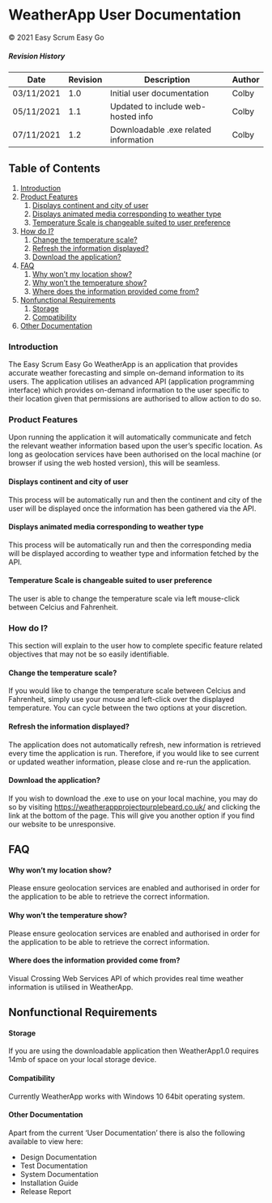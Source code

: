 # WeatherApp User Documentation
© 2021 Easy Scrum Easy Go

##### Revision History
Date        | Revision | Description | Author
------------ | ------------ | ------------ | ------------ 
03/11/2021 | 1.0 | Initial user documentation | Colby 
05/11/2021 | 1.1 | Updated to include web-hosted info | Colby
07/11/2021 | 1.2 | Downloadable .exe related information | Colby

## Table of Contents

1. [Introduction](#Introduction)
2. [Product Features](#product-features)
	1. [Displays continent and city of user](#displays-continent-and-city-of-user)
	2. [Displays animated media corresponding to weather type](#displays-animated-media-corresponding-to-weather-type)
	3. [Temperature Scale is changeable suited to user preference](#temperature-scale-is-changeable-suited-to-user-preference)
3. [How do I?](#how-do-i)
	1. [Change the temperature scale?](#change-the-temperature-scale)
	2. [Refresh the information displayed?](#refresh-the-information-displayed)
	3. [Download the application?](#download-the-application)
4. [FAQ](#FAQ)
	1. [Why won’t my location show?](#why-won’t-my-location-show)
	2. [Why won’t the temperature show?](#why-won’t-the-temperature-show)
	3. [Where does the information provided come from?](#where-does-the-information-provided-come-from)
5. [Nonfunctional Requirements](#nonfunctional-requirements)
	1. [Storage](#storage)
	2. [Compatibility](#sompatibility)
6. [Other Documentation](#other-documentation)

### Introduction
The Easy Scrum Easy Go WeatherApp is an application that provides accurate weather forecasting and simple on-demand information to its users. The application utilises an advanced API (application programming interface) which provides on-demand information to the user specific to their location given that permissions are authorised to allow action to do so.

### Product Features
Upon running the application it will automatically communicate and fetch the relevant weather information based upon the user’s specific location. As long as geolocation services have been authorised on the local machine (or browser if using the web hosted version), this will be seamless. 

#### Displays continent and city of user
This process will be automatically run and then the continent and city of the user will be displayed once the information has been gathered via the API.

#### Displays animated media corresponding to weather type
This process will be automatically run and then the corresponding media will be displayed according to weather type and information fetched by the API.

#### Temperature Scale is changeable suited to user preference
The user is able to change the temperature scale via left mouse-click between Celcius and Fahrenheit.

### How do I?
This section will explain to the user how to complete specific feature related objectives that may not be so easily identifiable. 

#### Change the temperature scale?
If you would like to change the temperature scale between Celcius and Fahrenheit, simply use your mouse and left-click over the displayed temperature. You can cycle between the two options at your discretion.

#### Refresh the information displayed?
The application does not automatically refresh, new information is retrieved every time the application is run. Therefore, if you would like to see current or updated weather information, please close and re-run the application.

#### Download the application?
If you wish to download the .exe to use on your local machine, you may do so by visiting https://weatherappprojectpurplebeard.co.uk/ and clicking the link at the bottom of the page. This will give you another option if you find our website to be unresponsive.

## FAQ

#### Why won’t my location show?
Please ensure geolocation services are enabled and authorised in order for the application to be able to retrieve the correct information.

#### Why won’t the temperature show?
Please ensure geolocation services are enabled and authorised in order for the application to be able to retrieve the correct information.

#### Where does the information provided come from?
Visual Crossing Web Services API of which provides real time weather information is utilised in WeatherApp.

## Nonfunctional Requirements

#### Storage
If you are using the downloadable application then WeatherApp1.0 requires 14mb of space on your local storage device.

#### Compatibility
Currently WeatherApp works with Windows 10 64bit operating system.

#### Other Documentation
Apart from the current ‘User Documentation’ there is also the following available to view here:

- Design Documentation
- Test Documentation
- System Documentation
- Installation Guide
- Release Report
